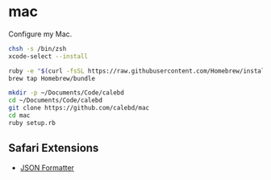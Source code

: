 # mac

Configure my Mac.

```sh
chsh -s /bin/zsh
xcode-select --install
```

```sh
ruby -e "$(curl -fsSL https://raw.githubusercontent.com/Homebrew/install/master/install)"
brew tap Homebrew/bundle
```

```sh
mkdir -p ~/Documents/Code/calebd
cd ~/Documents/Code/calebd
git clone https://github.com/calebd/mac
cd mac
ruby setup.rb
```

## Safari Extensions

- [JSON Formatter](https://github.com/rfletcher/safari-json-formatter)
